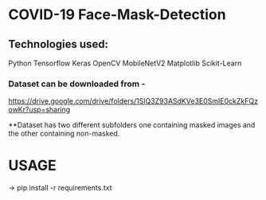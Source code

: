 # COVID-19 Face-Mask-Detection

## Technologies used: 
Python 
Tensorflow Keras
OpenCV
MobileNetV2
Matplotlib
Scikit-Learn

### Dataset can be downloaded from - 
 https://drive.google.com/drive/folders/1SlQ3Z93ASdKVe3E0SmIE0ckZkFQzowKr?usp=sharing

**Dataset has two different subfolders one containing masked images and the other containing non-masked.

# USAGE
 -> pip install -r requirements.txt

